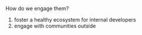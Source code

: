 How do we engage them?
<ol>
  <li class="fragment">foster a healthy ecosystem for internal developers</li>
  <li class="fragment">engage with communities outside</li>
</ol>
